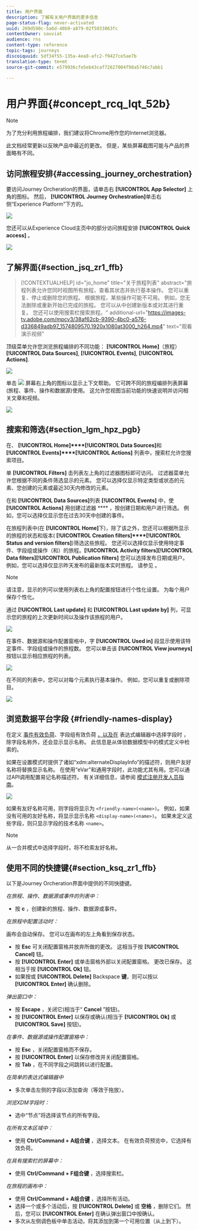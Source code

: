 ```yaml
---
title: 用户界面
description: 了解有关用户界面的更多信息
page-status-flag: never-activated
uuid: 269d590c-5a6d-40b9-a879-02f5033863fc
contentOwner: sauviat
audience: rns
content-type: reference
topic-tags: journeys
discoiquuid: 5df34f55-135a-4ea8-afc2-f9427ce5ae7b
translation-type: tm+mt
source-git-commit: e579936cfe5eb43caf72627004f98a5746c7abb1

---
```



# 用户界面{#concept_rcq_lqt_52b}

>[!NOTE]
>
>为了充分利用旅程编排，我们建议将Chrome用作您的Internet浏览器。
>
>此文档经常更新以反映产品中最近的更改。 但是，某些屏幕截图可能与产品的界面略有不同。

## 访问旅程安排{#accessing_journey_orchestration}

要访问Journey Orcheration的界面，请单击右 **[!UICONTROL App Selector]** 上角的图标。 然后， **[!UICONTROL Journey Orchestration]**&#x200B;单击右侧“Experience Platform”下方的。

![](../assets/journey1.png)

您还可以从Experience Cloud主页中的部分访问旅程安排 **[!UICONTROL Quick access]** 。

![](../assets/journey1bis.png)

## 了解界面{#section_jsq_zr1_ffb}

>[!CONTEXTUALHELP]
>id="jo_home"
>title="关于旅程列表"
>abstract="旅程列表允许您同时视图所有旅程，查看其状态并执行基本操作。 您可以重复、停止或删除您的旅程。 根据旅程，某些操作可能不可用。 例如，您无法删除或重新开始已完成的旅程。 您可以从中创建新版本或对其进行重复。 您还可以使用搜索栏搜索旅程。"
>additional-url="https://images-tv.adobe.com/mpcv3/38af62cb-9390-4bc0-a576-d336849adb97_1574809570.1920x1080at3000_h264.mp4" text="观看演示视频"

顶级菜单允许您浏览旅程编排的不同功能： **[!UICONTROL Home]**（旅程）**[!UICONTROL Data Sources]**, **[!UICONTROL Events]**, **[!UICONTROL Actions]**.

![](../assets/journey2.png)

单击 ![](../assets/icon-context.png) 屏幕右上角的图标以显示上下文帮助。 它可跨不同的旅程编排列表屏幕(旅程、事件、操作和数据源)使用。 这允许您视图当前功能的快速说明并访问相关文章和视频。

![](../assets/journey2bis.png)

## 搜索和筛选{#section_lgm_hpz_pgb}

在、 **[!UICONTROL Home]****[!UICONTROL Data Sources]**&#x200B;和 **[!UICONTROL Events]****[!UICONTROL Actions]** 列表中，搜索栏允许您搜索项目。

单 **[!UICONTROL Filters]** 击列表左上角的过滤器图标即可访问。 过滤器菜单允许您根据不同的条件筛选显示的元素。 您可以选择仅显示特定类型或状态的元素、您创建的元素或最近30天内修改的元素。

在和 **[!UICONTROL Data Sources]**&#x200B;列表 **[!UICONTROL Events]** 中，使 **[!UICONTROL Actions]** 用创建过滤器 **** ，按创建日期和用户进行筛选。 例如，您可以选择仅显示您在过去30天中创建的事件。

在旅程列表中(在 **[!UICONTROL Home]**&#x200B;下)，除了该之外，您还可以根据所显示的旅程的状态和版本( **[!UICONTROL Creation filters]****[!UICONTROL Status and version filters]**)筛选这些旅程。 您还可以选择仅显示使用特定事件、字段组或操作（和）的旅程。**[!UICONTROL Activity filters]****[!UICONTROL Data filters]****[!UICONTROL Publication filters]** 您可以选择发布日期或用户。 例如，您可以选择仅显示昨天发布的最新版本实时旅程。 请参见 [](../building-journeys/using-the-journey-designer.md)。

>[!NOTE]
>
>请注意，显示的列可以使用列表右上角的配置按钮进行个性化设置。 为每个用户保存个性化。

通过 **[!UICONTROL Last update]** 和 **[!UICONTROL Last update by]** 列，可显示您的旅程的上次更新时间以及操作该旅程的用户。

![](../assets/journey74.png)

在事件、数据源和操作配置窗格中，字 **[!UICONTROL Used in]** 段显示使用该特定事件、字段组或操作的旅程数。 您可以单击该 **[!UICONTROL View journeys]** 按钮以显示相应旅程的列表。

![](../assets/journey3bis.png)

在不同的列表中，您可以对每个元素执行基本操作。 例如，您可以重复或删除项目。

![](../assets/journey4.png)

## 浏览数据平台字段 {#friendly-names-display}

在定义 [事件有效负荷](../event/defining-the-payload-fields.md)、字段组有效负荷 [，以及在](../datasource/field-groups.md) 表达式编辑器中选择字段时 [](../expression/expressionadvanced.md)，除字段名称外，还会显示显示名称。 此信息是从体验数据模型中的模式定义中检索的。

如果在设置模式时提供了诸如“xdm:alternateDisplayInfo”的描述符，则用户友好名称将替换显示名称。 在使用“eVar”和通用字段时，此功能尤其有用。您可以通过API调用配置易记名称描述符。 有关详细信息，请参阅 [模式注册开发人员指南](https://docs.adobe.com/content/help/en/experience-platform/xdm/api/getting-started.html)。

![](../assets/xdm-from-descriptors.png)

如果有友好名称可用，则字段将显示为 `<friendly-name>(<name>)`。 例如，如果没有可用的友好名称，将显示显示名称 `<display-name>(<name>)`。 如果未定义这些字段，则只显示字段的技术名称 `<name>`。

>[!NOTE]
>
>从一合并模式中选择字段时，将不检索友好名称。

## 使用不同的快捷键{#section_ksq_zr1_ffb}

以下是Journey Orcheration界面中提供的不同快捷键。

_在旅程、操作、数据源或事件的列表中：_

* 按 **c** ，创建新的旅程、操作、数据源或事件。

_在旅程中配置活动时：_

画布会自动保存。 您可以在画布的左上角看到保存状态。

* 按 **Esc** 可关闭配置窗格并放弃所做的更改。 这相当于按 **[!UICONTROL Cancel]** 钮。
* 按 **[!UICONTROL Enter]** 或单击窗格外部以关闭配置窗格。 更改已保存。 这相当于按 **[!UICONTROL Ok]** 钮。
* 如果按或 **[!UICONTROL Delete]** Backspace **键**，则可以按以 **[!UICONTROL Enter]** 确认删除。

_弹出窗口中：_

* 按 **Escape** ，关闭它(相当于“ **Cancel** ”按钮)。
* 按 **[!UICONTROL Enter]** 以保存或确认(相当于 **[!UICONTROL Ok]** 或 **[!UICONTROL Save]** 按钮)。

_在事件、数据源或操作配置窗格中：_

* 按 **Esc** ，关闭配置窗格而不保存。
* 按 **[!UICONTROL Enter]** 以保存修改并关闭配置窗格。
* 按 **Tab** ，在不同字段之间跳转以进行配置。

_在简单的表达式编辑器中_

* 多次单击左侧的字段以添加查询（等效于拖放）。

_浏览XDM字段时：_

* 选中“节点”将选择该节点的所有字段。

_在所有文本区域中：_

* 使用 **Ctrl/Command + A组合键** ，选择文本。 在有效负荷预览中，它选择有效负荷。

_在具有搜索栏的屏幕中：_

* 使用 **Ctrl/Command + F组合键** ，选择搜索栏。

_在旅程的画布中：_

* 使用 **Ctrl/Command + A组合键** ，选择所有活动。
* 选择一个或多个活动后，按 **[!UICONTROL Delete]** 或 **空格** ，删除它们。 然后，您可以 **[!UICONTROL Enter]** 在确认弹出窗口中按确认。
* 多次从左侧调色板中单击活动，将其添加到第一个可用位置（从上到下）。
